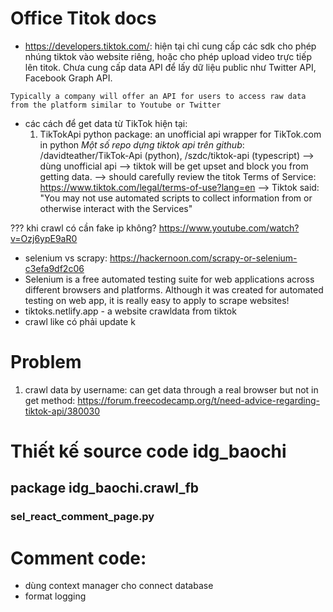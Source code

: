 # Office Titok docs
+ https://developers.tiktok.com/: hiện tại chỉ cung cấp các sdk cho phép nhúng tiktok vào website riêng, hoặc cho phép upload video trực tiếp lên titok. Chưa cung cấp data API để lấy dữ liệu public như Twitter API, Facebook Graph API.

`Typically a company will offer an API for users to access raw data from the platform similar to Youtube or Twitter`
+ các cách để get data từ TikTok hiện tại:
  1. TikTokApi python package: an unofficial api wrapper for TikTok.com in python
  *Một số repo dựng tiktok api trên github*: /davidteather/TikTok-Api (python), /szdc/tiktok-api (typescript)
--> dùng unofficial api --> tiktok will be get upset and block you from getting data.
--> should carefully review the titok Terms of Service: https://www.tiktok.com/legal/terms-of-use?lang=en --> Tiktok said: "You may not use automated scripts to collect information from or otherwise interact with the Services"

??? khi crawl có cần fake ip không? https://www.youtube.com/watch?v=Ozj6ypE9aR0

+ selenium vs scrapy: https://hackernoon.com/scrapy-or-selenium-c3efa9df2c06
+ Selenium is a free automated testing suite for web applications across different browsers and platforms. Although it was created for automated testing on web app, it is really easy to apply to scrape websites!
+ tiktoks.netlify.app - a website crawldata from tiktok
+ crawl like có phải update k

# Problem
1. crawl data by username: can get data through a real browser but not in get method: https://forum.freecodecamp.org/t/need-advice-regarding-tiktok-api/380030




# Thiết kế source code idg_baochi

## package idg_baochi.crawl_fb

### sel_react_comment_page.py


# Comment code:
 + dùng context manager cho connect database
 + format logging
